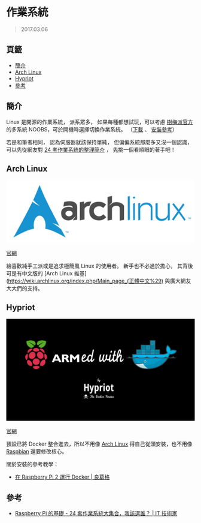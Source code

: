 作業系統
=======


> 2017.03.06



## 頁籤


* [簡介](#簡介)
* [Arch Linux](#arch-linux)
* [Hypriot](#hypriot)
* [參考](#參考)



## 簡介


Linux 是開源的作業系統， 派系眾多，
如果每種都想試玩，可以考慮
[樹梅派官方](https://www.raspberrypi.org/)
的多系統 NOOBS，可於開機時選擇切換作業系統。
（[下載](https://www.raspberrypi.org/downloads/noobs/)
、
[安裝參考](https://blog.gtwang.org/iot/raspberry-pi-b-plus-noobs-linux-installation/)）


若是和筆者相同， 認為伺服器就該保持單純，
但偏偏系統那麼多又沒一個認識， 可以先從網友對
[24 套作業系統的整理簡介](http://blog.itist.tw/2015/11/how-to-choosing-operating-system-for-raspberry-pi.html)
， 先挑一個看順眼的著手吧！



## Arch Linux


<img src="/mmrepo/archlinux_logo.jpg" width="600px">

[官網](https://www.archlinux.org/)


給喜歡純手工派或是追求極簡風 Linux 的使用者。
新手也不必過於擔心， 其背後可是有中文版的
[Arch Linux 維基](https://wiki.archlinux.org/index.php/Main_page_(正體中文%29)
與廣大網友大大們的支持。



## Hypriot


<img src="/mmrepo/hypriot_logo.jpg" width="600px">

[官網](https://blog.hypriot.com/)


預設已將 Docker 整合進去，所以不用像
[Arch Linux](archlinux.md)
得自己從頭安裝，也不用像
[Raspbian](https://www.raspberrypi.org/downloads/raspbian/)
還要修改核心。


關於安裝的參考教學：

  * [在 Raspberry Pi 2 運行 Docker | 良葛格](https://openhome.cc/Gossip/CodeData/DockerLayman/DockerLayman2.html)



## 參考


* [Raspberry Pi 的基礎 - 24 套作業系統大集合，我該選誰？ | IT 技術家](http://blog.itist.tw/2015/11/how-to-choosing-operating-system-for-raspberry-pi.html)


